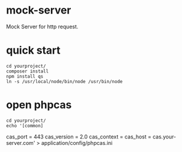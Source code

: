 # mock-server
Mock Server for http request.

# quick start
    cd yourproject/
    composer install
    npm install qs
    ln -s /usr/local/node/bin/node /usr/bin/node

# open phpcas
    cd yourproject/
    echo '[common]
cas_port = 443
cas_version = 2.0
cas_context = 
cas_host = cas.your-server.com' > application/config/phpcas.ini